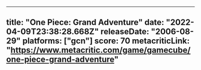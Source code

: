 
---
title: "One Piece: Grand Adventure"
date: "2022-04-09T23:38:28.668Z"
releaseDate: "2006-08-29"
platforms: ["gcn"]
score: 70
metacriticLink: "https://www.metacritic.com/game/gamecube/one-piece-grand-adventure"
---

